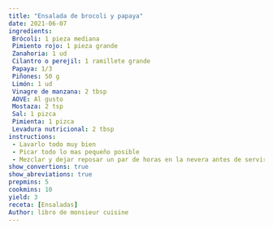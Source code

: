 ```yaml
---
title: "Ensalada de brocoli y papaya"
date: 2021-06-07
ingredients:
 Brócoli: 1 pieza mediana
 Pimiento rojo: 1 pieza grande
 Zanahoria: 1 ud
 Cilantro o perejil: 1 ramillete grande
 Papaya: 1/3
 Piñones: 50 g
 Limón: 1 ud
 Vinagre de manzana: 2 tbsp
 AOVE: Al gusto
 Mostaza: 2 tsp
 Sal: 1 pizca
 Pimienta: 1 pizca
 Levadura nutricional: 2 tbsp
instructions:
 - Lavarlo todo muy bien
 - Picar todo lo mas pequeño posible
 - Mezclar y dejar reposar un par de horas en la nevera antes de servir.
show_convertions: true
show_abreviations: true
prepmins: 5
cookmins: 10
yield: 3
receta: [Ensaladas]
Author: libro de monsieur cuisine
---
```

